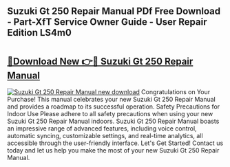## Suzuki Gt 250 Repair Manual PDf Free Download - Part-XfT Service Owner Guide - User Repair Edition LS4m0

# <h2><a href="http://bc77401.oget.top/?id=Suzuki+Gt+250+Repair+Manual">🔗Download New 👉🔴 Suzuki Gt 250 Repair Manual</a></h2>

[![Suzuki Gt 250 Repair Manual new download](https://i.imgur.com/5g1atiW.png)](http://bc77401.oget.top/?id=Suzuki+Gt+250+Repair+Manual)
Congratulations on Your Purchase! This manual celebrates your new Suzuki Gt 250 Repair Manual and provides a roadmap to its successful operation. Safety Precautions for Indoor Use Please adhere to all safety precautions when using your new Suzuki Gt 250 Repair Manual indoors. Suzuki Gt 250 Repair Manual boasts an impressive range of advanced features, including voice control, automatic syncing, customizable settings, and real-time analytics, all accessible through the user-friendly interface. Let's Get Started! Contact us today and let us help you make the most of your new Suzuki Gt 250 Repair Manual.
